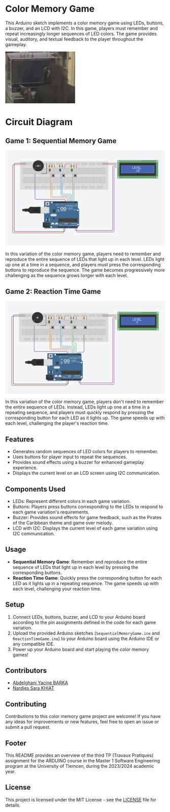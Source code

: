 # Color Memory Game

This Arduino sketch implements a color memory game using LEDs, buttons, a buzzer, and an LCD with I2C. In this game, players must remember and repeat increasingly longer sequences of LED colors. The game provides visual, auditory, and textual feedback to the player throughout the gameplay.

![Color Memory Game](assets/memory-game-puzzle.gif)

# Circuit Diagram

## Game 1: Sequential Memory Game

![Sequential Memory Game Circuit Diagram](assets/sequential_memory_game_circuit_diagram.png)

In this variation of the color memory game, players need to remember and reproduce the entire sequence of LEDs that light up in each level. LEDs light up one at a time in a sequence, and players must press the corresponding buttons to reproduce the sequence. The game becomes progressively more challenging as the sequence grows longer with each level.



## Game 2: Reaction Time Game

![Reaction Time Game Circuit Diagram](assets/reaction_time_game_circuit_diagram.png)

In this variation of the color memory game, players don't need to remember the entire sequence of LEDs. Instead, LEDs light up one at a time in a repeating sequence, and players must quickly respond by pressing the corresponding button for each LED as it lights up. The game speeds up with each level, challenging the player's reaction time.

## Features

- Generates random sequences of LED colors for players to remember.
- Uses buttons for player input to repeat the sequences.
- Provides sound effects using a buzzer for enhanced gameplay experience.
- Displays the current level on an LCD screen using I2C communication.

## Components Used

- LEDs: Represent different colors in each game variation.
- Buttons: Players press buttons corresponding to the LEDs to respond to each game variation's requirements.
- Buzzer: Provides sound effects for game feedback, such as the Pirates of the Caribbean theme and game over melody.
- LCD with I2C: Displays the current level of each game variation using I2C communication.


## Usage

- **Sequential Memory Game**: Remember and reproduce the entire sequence of LEDs that light up in each level by pressing the corresponding buttons.
- **Reaction Time Game**: Quickly press the corresponding button for each LED as it lights up in a repeating sequence. The game speeds up with each level, challenging your reaction time.


## Setup

1. Connect LEDs, buttons, buzzer, and LCD to your Arduino board according to the pin assignments defined in the code for each game variation.
2. Upload the provided Arduino sketches (`SequentialMemoryGame.ino` and `ReactionTimeGame.ino`) to your Arduino board using the Arduino IDE or any compatible IDE.
3. Power up your Arduino board and start playing the color memory games!


## Contributors

- [Abdelghani Yacine BARKA](https://github.com/decodevm)
- [Nardjes Sara KHIAT](https://github.com/Nardjes03)

## Contributing

Contributions to this color memory game project are welcome! If you have any ideas for improvements or new features, feel free to open an issue or submit a pull request.


## Footer

This README provides an overview of the third TP (Travaux Pratiques) assignment for the ARDUINO course in the Master 1 Software Engineering program at the University of Tlemcen, during the 2023/2024 academic year.

## License

This project is licensed under the MIT License - see the [LICENSE](LICENSE) file for details.



